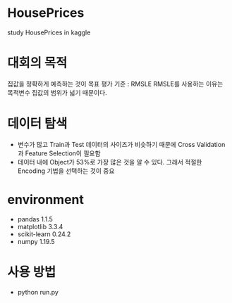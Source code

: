 # HousePrices
study HousePrices in kaggle

# 대회의 목적
집값을 정확하게 예측하는 것이 목표
평가 기준 : RMSLE
RMSLE를 사용하는 이유는 목적변수 집값의 범위가 넓기 때문이다.

# 데이터 탐색
- 변수가 많고 Train과 Test 데이터의 사이즈가 비슷하기 때문에 Cross Validation과 Feature Selection이 필요함
- 데이터 내에 Object가 53%로 가장 많은 것을 알 수 있다. 그래서 적절한 Encoding 기법을 선택하는 것이 중요

# environment
- pandas 1.1.5
- matplotlib 3.3.4
- scikit-learn 0.24.2
- numpy 1.19.5

# 사용 방법
- python run.py